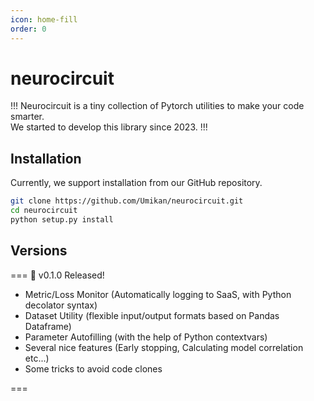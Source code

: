 ```yaml
---
icon: home-fill
order: 0
---
```


# neurocircuit

!!!
Neurocircuit is a tiny collection of Pytorch utilities to make your code smarter.\
We started to develop this library since 2023.
!!!

## Installation
Currently, we support installation from our GitHub repository.
```bash
git clone https://github.com/Umikan/neurocircuit.git
cd neurocircuit
python setup.py install
```

## Versions

=== :rocket: v0.1.0 Released!

* Metric/Loss Monitor (Automatically logging to SaaS, with Python decolator syntax)
* Dataset Utility (flexible input/output formats based on Pandas Dataframe)
* Parameter Autofilling (with the help of Python contextvars)
* Several nice features (Early stopping, Calculating model correlation etc...)
* Some tricks to avoid code clones

===